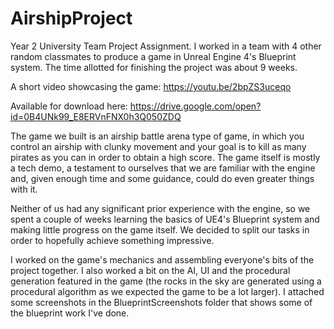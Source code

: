 # AirshipProject

Year 2 University Team Project Assignment. I worked in a team with 4 other random classmates to produce a game in Unreal Engine 4's Blueprint system. The time allotted for finishing the project was about 9 weeks.

A short video showcasing the game: https://youtu.be/2bpZS3uceqo

Available for download here: https://drive.google.com/open?id=0B4UNk99_E8ERVnFNX0h3Q050ZDQ

The game we built is an airship battle arena type of game, in which you control an airship with clunky movement and your goal is to kill as many pirates as you can in order to obtain a high score. The game itself is mostly a tech demo, a testament to ourselves that we are familiar with the engine and, given enough time and some guidance, could do even greater things with it.

Neither of us had any significant prior experience with the engine, so we spent a couple of weeks learning the basics of UE4's Blueprint system and making little progress on the game itself. We decided to split our tasks in order to hopefully achieve something impressive. 

I worked on the game's mechanics and assembling everyone's bits of the project together. I also worked a bit on the AI, UI and the procedural generation featured in the game (the rocks in the sky are generated using a procedural algorithm as we expected the game to be a lot larger). I attached some screenshots in the BlueprintScreenshots folder that shows some of the blueprint work I've done.
